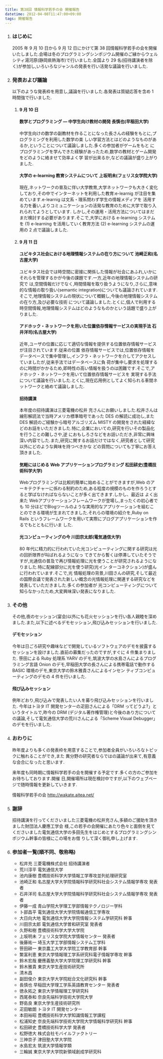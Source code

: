 ```yaml
---
title: 第38回 情報科学若手の会 開催報告
datetime: 2012-04-08T11:47:00+09:00
tags: 開催報告
---
```


<div class="entry_body">

1.  ### はじめに

    2005 年 9 月 10 日から 9 月 12 日にかけて第 38 回情報科学若手の会を開催いたしました.会場は冬のプログラミングシンポジウム開催のご縁からウェルシティ湯河原(静岡県熱海市)で行いました.全国より 29 名(招待講演者を除く)が参加し,いろいろなジャンルの発表を行い活発な議論を行いました.

2.  ### 発表および議論

    以下のような発表枠を用意し,議論を行いました.各発表は質疑応答を含め 1 時間強で行いました.

    1.  #### 9 月 10 日

        #### 数学とプログラミング — 中学生向け教材の開発 長慎也(早稲田大学)

        中学生向けの数学の副教材を作ることになった長さんの経験をもとに,プログラミングを利用した数学の楽 しい学習方法とはどのようなものがあるか,ということについて議論しました.多くの参加者がゲームをもと にプログラミングを学んできた経験があったため,数学の教材とゲーム開発をどのように絡ませて効率よく学 習が出来るか,などの議論が盛り上がりました.

        #### 大学の e-learning 教育システムについて 上坂明未(フェリス女学院大学)

        現在,ネットワークの普及に伴い大学教育,大学ネットワークも大きく変化しており,その中でインターネットを利用した教育:e-learnig が注目を集めています.e-learnig は文系・理系問わず学生の情報メディアを 活用する力を養い,よりコミュニケーションの活発な教育のために大学で取り入れられてようとしています. しかし,その運用・活用方法についてはまだまだ検討する必要があります.そこで,大学における e-learning システムを (1) e-learning を活用していく教育方法 (2) e-learning システムの運用の 2 点で議論しました.

    2.  #### 9 月 11 日

        #### ユビキタス社会における地理情報システムの在り方について 池崎正和(名古屋大学)

        ユビキタス社会では時空間に密接に関係した情報が社会にあふれ,いかにそれらを管理するかが今後の課題です.一方,近年の地理情報システムの研究で は,空間情報だけでなく,時間情報を取り扱うようになり,さらに,意味的な情報の取り扱い(semantic integration)についても議論されています.そこで,地理情報システムの現状について概観し,今後の地理情報システムの在り方,及び必要な技術 について議論しました.とくに,個人で利用する時空間情報,地理情報システムはどのようなものかという話題で盛り上がりました.

        #### アドホック・ネットワークを用いた位置依存情報サービスの実現手法 石井洋司(名古屋大学)

        近年,ユーザの位置に応じて適切な情報を提供する位置依存情報サービスが注目されています.従来の位置 依存情報サービスでは,位置依存情報をデータベースで集中管理し,インフラ・ネットワークを介してアクセスしていましたが,従来手法ではデータベースに負 荷が集中し要求を処理するのに時間がかかるため,即時性の高い情報を扱うのは困難です.そこで,アドホック・ネットワークを用いて位置依存情報サービスを 実現する手法について議論を行いました.とくに,現在応用例としてよく知られる車間ネットワークと絡めて議論しました.

        #### 招待講演

        本年度の招待講演は三菱電機の松井 充さんにお願いしました.松井さんは線形解読法で当時アメリカ標準暗号であった DES の解読に成功し,また DES 解読のご経験から暗号アルゴリズム MISTY の開発をされた経緯などのお話をいただきました.特に,企業においての,研究を行いその製品化を行うことの難しさや,逆 におもしろさなどをお話いただき,非常に興味深い内容でした.また,研究に関するお話だけではなく,研究者として研究以外にどのような興味を持つべきかな どの質問についても丁寧にお答え頂きました.

        #### 気軽にはじめる Web アプリケーションプログラミング 松田耕史(豊橋技術科学大学)

        Webプログラミングは比較的簡単に始めることができますが,Web のアーキテクチャーに係わる制約のため,ある程度の規模のものを作ろうとすると学ばなければならないことが多く出てきます.しかし、最近は よく出来た Webアプリケーションフレームワークが登場し,まったくの初心者でも 10 分ほどでBlogツールのような実用的なアプリケーションを組むことのできる環境が生まれてきました.それらの環境の紹介を,Ruby on Rails というフレームワークを用いて実際にブログアプリケーションを作るでもとともに行いま した.

        #### 光コンピューティングの今 川田宗太郎(電気通信大学)

        80 年代に精力的に行われていた光コンピューティングに関する研究は光の回折限界が叫ばれるようになっ てきてから暫くは停滞していたそうですが,光通信の普及で再び情報処理に光を使うことが研究されるようになりました.特に配線部分に光を使う研究(光イン ターコネクション)が盛んに行われています.そこで,光 情報処理の背景,川田さんの研究,そして最近の国際会議で発表された新しい概念の光情報処理に関連する研究などを発表していただきました.多くの参加者が 光コンピューティングについて知らなかったため,大変興味深い発表になりました.

3.  ### その他

    その他,夜のセッション(宴会)以外にも花火セッションを行い各人親睦を深めました.また,以下に述べるデモセッション,飛び込みセッションを行いました.

    #### デモセッション

    今年は日ごろ研究や趣味などで開発しているソフトウェアのデモを披露するセッションを設けました.直前の募集だったのですが,すぐに 4 件集まりました. 笹田による Ruby 処理系 YARV のデモ,筑波大学の水島さんによるプログラミング言語 Onion のデモ,早稲田大学の長さんによる携帯電話で動作する BASIC 環境のデモ,東京大学の鈴木雅貴さんによるインセン ティブコンピューティングのデモの 4 件を行いました.

    #### 飛び込みセッション

    例年どおり,飛び込みで発表したい人を募り飛び込みセッションを行いました. 今年はトヨタ IT 開発センターの疋田さんによる「DRM ってどうよ?」というタイトルで,昨今の DRM (デジタル著作権管理)と今後のあり方についての議論,そして電気通信大学の荒川さんによる「Scheme Visual Debugger」のデモを行いました.

4.  ### おわりに

    昨年度よりも多くの発表枠を用意することで,参加者全員がいろいろなトピックに触れることができ,また 異分野の研究者ならではの議論が出来て,有意義な会合になったと思います.

    来年度も同時期に情報科学若手の会を開催する予定です.多くの方のご参加をお待ちしております.開催 日,開催場所は現在検討中ですが,以下のウェブページで随時情報を更新していきます.

    情報科学若手の会 http://wakate.aitea.net/

5.  ### 謝辞

    招待講演を行ってくださいました三菱電機の松井充さん,多額のご援助を頂きました財団法人慶應工学会 様,この若手の会開催にあたり色々と面倒を見てくださいました電気通信大学の多田先生をはじめとするプログラミングシンポジウム幹事の皆様にこの場をお借 りして深く御礼申し上げます.

6.  ### 参加者一覧(順不同、敬称略)

    *   松井充 三菱電機株式会社 招待講演者
    *   荒川淳平 電気通信大学
    *   池内康樹 豊橋技術科学大学情報工学専攻並列処理研究室
    *   池崎正和 名古屋大学大学院情報科学研究科社会システム情報学専攻 発表者
    *   石井洋司 名古屋大学大学院情報科学研究科社会システム情報学専攻 発表者
    *   伊藤一成 青山学院大学理工学部情報テクノロジー学科
    *   卜部昌平 電気通信大学大学院情報通信工学専攻
    *   大日向大地 電気通信大学大学院情報システム学研究科 幹事
    *   川田宗太郎 電気通信大学曽和研究室 発表者
    *   久野和樹 豊橋技術科学大学大学院
    *   上坂明未 フェリス女学院大学情報センター 発表者
    *   後藤祐一 埼玉大学工学部情報システム工学科
    *   笹田耕一 東京農工大学大学院工学教育部 幹事
    *   繁富利恵 東京大学情報理工学系研究科電子情報学専攻 幹事
    *   鈴木宏哉 慶應義塾大学大学院理工学研究科 幹事
    *   鈴木雅貴 東京大学生産技術研究所
    *   清木昌
    *   副田俊介 東京大学大学院総合文化研究科 幹事
    *   長慎也 早稲田大学理工学系英語教育センター 発表者
    *   徳永拓之 東京大学情報理工学研究科
    *   西尾泰和 奈良先端科学技術大学院大学
    *   野島良 東京大学生産技術研究所
    *   疋田敏朗 トヨタ IT 開発センター
    *   本田裕昭 豊橋技術科学大学知識情報工学課程
    *   松浦知史 奈良先端科学技術大学院大学情報科学研究科 幹事
    *   松田耕史 豊橋技術科学大学 発表者
    *   松野徳大 株式会社モバイルファクトリー
    *   三神京子 津田塾大学大学院
    *   水島宏太 筑波大学情報学類
    *   三輪誠 東京大学大学院新領域創成学研究科

</div>